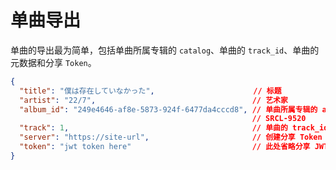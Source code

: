 # 单曲导出

单曲的导出最为简单，包括单曲所属专辑的 `catalog`、单曲的 `track_id`、单曲的元数据和分享 `Token`。

```json
{
  "title": "僕は存在していなかった",                      // 标题
  "artist": "22/7",                                   // 艺术家
  "album_id": "249e4646-af8e-5873-924f-6477da4cccd8", // 单曲所属专辑的 album_id
                                                      // SRCL-9520
  "track": 1,                                         // 单曲的 track_id
  "server": "https://site-url",                       // 创建分享 Token 的 Annil 服务器地址
  "token": "jwt token here"                           // 此处省略分享 JWT
}
```
